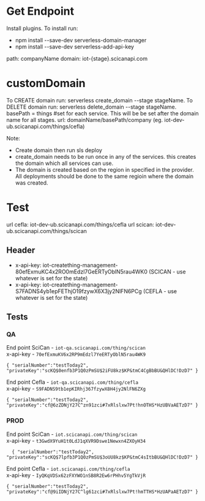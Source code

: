# Get Endpoint
Install plugins. To install run:
- npm install --save-dev serverless-domain-manager
- npm install --save-dev serverless-add-api-key

path: companyName
domain: iot-{stage}.scicanapi.com

#  customDomain
To CREATE domain run: serverless create_domain --stage stageName. 
To DELETE domain run: serverless delete_domain --stage stageName.
basePath = things #set for each service. This will be be set after the domain name for all stages.
url: domainName/basePath/company (eg. iot-dev-ub.scicanapi.com/things/cefla)

Note:
- Create domain then run sls deploy
- create_domain needs to be run once in any of the services. this creates the domain which all services can use.
- The domain is created based on the region in specified in the provider. All deployments should be done to the same regioin where the domain was created.


# Test
url cefla: iot-dev-ub.scicanapi.com/things/cefla
url scican: iot-dev-ub.scicanapi.com/things/scican

## Header
- x-api-key: iot-creatething-management-80efExmuKC4x2RO0mEdzl7GeERTyOblN5rau4WK0 (SCICAN - use whatever is set for the state)
- x-api-key: iot-creatething-management-S7FADNS4yb1epFEThjO19fzywX6X3jy2NlFN6PCg (CEFLA - use whatever is set for the state)

## Tests

### QA
End point SciCan - `iot-qa.scicanapi.com/thing/scican`  
x-api-key - `70efExmuKV6x2RP9mEdzl7YeERTyOblN5rau4WK9`  

`
{
"serialNumber":"testToday2",
"privateKey":"scKQ$0enfb3P1Q0zPmSU$2iFU8kz$KP&tmC4CgBbBU&QHlDC!DzD7"
}  
`  

End point Cefla - `iot-qa.scicanapi.com/thing/cefla`  
x-api-key - `S9FADNS9tb1epKIRhj367fzywX8H4jy2NlFN6ZXg`  

`
{
"serialNumber":"testToday2",
"privateKey":"cf@6zZDNjY27C^zn91zci#7xRlslxw7Pt!hnOTHS*HzUBVaAETzD7"
}
`
### PROD
End point SciCan - `iot.scicanapi.com/thing/scican`  
x-api-key - `t3GwdX9YuH1t0LdJ1qXVR9Dswe1Newxn4ZXOyH34`  

`  
{
"serialNumber":"testToday2",
"privateKey":"scKQ$7lpfb3P1Q0zPmSU$3oUU8kz$KP&tmC4sItbBU&QHlDC!DzD7"
}
`  

End point Cefla - `iot.scicanapi.com/thing/cefla`  
x-api-key - `IyQKqVDSx62zFXYWO1nSB8R2Ew6rPHhv5YgTkVjR`  

`
{
"serialNumber":"testToday2",
"privateKey":"cf@9iIDNjY27C^lg61zci#7xRlslxw7Pt!hmTTHS*HzUAPaAETzD7"
}
`